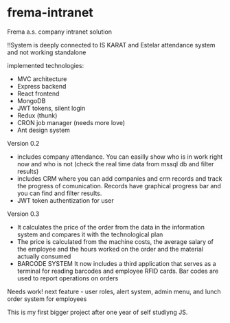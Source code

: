# frema-intranet
Frema a.s. company intranet solution

!!System is deeply connected to IS KARAT and Estelar attendance system and not working standalone

implemented technologies:
- MVC architecture
- Express backend
- React frontend
- MongoDB
- JWT tokens, silent login
- Redux (thunk)
- CRON job manager (needs more love)
- Ant design system

Version 0.2
- includes company attendance. You can easilly show who is in work right now and who is not (check the real time data from mssql db and filter results)
- includes CRM where you can add companies and crm records and track the progress of comunication. Records have graphical progress bar and you can find and filter results.
- JWT token authentization for user

Version 0.3
- It calculates the price of the order from the data in the information system and compares it with the technological plan
- The price is calculated from the machine costs, the average salary of the employee and the hours worked on the order and the material actually consumed
- BARCODE SYSTEM It now includes a third application that serves as a terminal for reading barcodes and employee RFID cards. Bar codes are used to report operations on orders 

Needs work!
next feature - user roles, alert system, admin menu, and lunch order system for employees

This is my first bigger project after one year of self studiyng JS.

